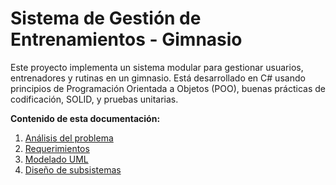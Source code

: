 # Sistema de Gestión de Entrenamientos - Gimnasio

Este proyecto implementa un sistema modular para gestionar usuarios, entrenadores y rutinas en un gimnasio. Está desarrollado en C# usando principios de Programación Orientada a Objetos (POO), buenas prácticas de codificación, SOLID, y pruebas unitarias.

**Contenido de esta documentación:**
1. [Análisis del problema](1_Analisis_Problema.md)
2. [Requerimientos](2_Requerimientos.md)
3. [Modelado UML](3_Modelado_UML.md)
4. [Diseño de subsistemas](4_Diseno_Subsistemas.md)
